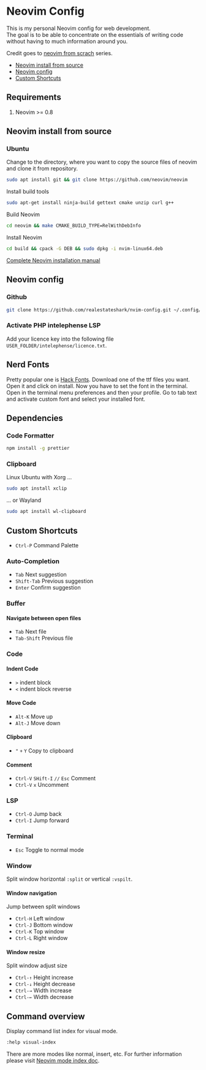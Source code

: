 # Neovim Config
This is my personal Neovim config for web development.\
The goal is to be able to concentrate on the essentials of writing code without having to much information around you.

Credit goes to [neovim from scrach](https://www.youtube.com/watch?v=ctH-a-1eUME&list=PLhoH5vyxr6Qq41NFL4GvhFp-WLd5xzIzZ) series.

- [Neovim install from source](#neovim-install-from-source) 
- [Neovim config](#neovim-config)
- [Custom Shortcuts](#custom-shortcuts)

## Requirements
1. Neovim >= 0.8

## Neovim install from source
### Ubuntu
Change to the directory, where you want to copy the source files of neovim and clone it from repository.
```sh
sudo apt install git && git clone https://github.com/neovim/neovim
```

Install build tools
```sh
sudo apt-get install ninja-build gettext cmake unzip curl g++
```

Build Neovim
```sh
cd neovim && make CMAKE_BUILD_TYPE=RelWithDebInfo
```

Install Neovim
```sh
cd build && cpack -G DEB && sudo dpkg -i nvim-linux64.deb
```
[Complete Neovim installation manual](https://github.com/neovim/neovim/wiki/Building-Neovim)

## Neovim config
### Github
```sh
git clone https://github.com/realestateshark/nvim-config.git ~/.config/nvim
```
### Activate PHP intelephense LSP
Add your licence key into the following file `USER_FOLDER/intelephense/licence.txt`.

## Nerd Fonts
Pretty popular one is [Hack Fonts](https://github.com/ryanoasis/nerd-fonts/tree/master/patched-fonts/Hack).
Download one of the ttf files you want.
Open it and click on install.
Now you have to set the font in the terminal.
Open in the terminal menu preferences and then your profile.
Go to tab text and activate custom font and select your installed font.

## Dependencies
### Code Formatter
```sh
npm install -g prettier
```
### Clipboard
Linux Ubuntu with Xorg ...
```sh
sudo apt install xclip
```
... or Wayland
```sh
sudo apt install wl-clipboard
```

## Custom Shortcuts
- `Ctrl-P` Command Palette

### Auto-Completion
- `Tab` Next suggestion
- `Shift-Tab` Previous suggestion
- `Enter` Confirm suggestion

### Buffer
#### Navigate between open files
- `Tab` Next file
- `Tab-Shift` Previous file

### Code
#### Indent Code
- `>` indent block
- `<` indent block reverse
#### Move Code
- `Alt-K` Move up
- `Alt-J` Move down
#### Clipboard
- `"` `+` `Y` Copy to clipboard
#### Comment
- `Ctrl-V` `SHift-I` `//` `Esc` Comment
- `Ctrl-V` `x` Uncomment
### LSP
- `Ctrl-O` Jump back
- `Ctrl-I` Jump forward
### Terminal
- `Esc` Toggle to normal mode

### Window
Split window horizontal `:split` or vertical `:vspilt`.
#### Window navigation
Jump between split windows
- `Ctrl-H` Left window
- `Ctrl-J` Bottom window
- `Ctrl-K` Top window
- `Ctrl-L` Right window
#### Window resize
Split window adjust size
- `Ctrl-↑` Height increase
- `Ctrl-↓` Height decrease
- `Ctrl-→` Width increase
- `Ctrl-←` Width decrease

## Command overview
Display command list index for visual mode.
```sh
:help visual-index
```
There are more modes like normal, insert, etc. For further information please visit [Neovim mode index doc](https://neovim.io/doc/user/vimindex.html).
